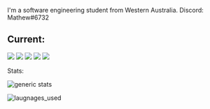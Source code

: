 I'm a software engineering student from Western Australia.
Discord: Mathew#6732</br>


## Current:

![](https://img.shields.io/badge/lang-Python-blue) ![](https://img.shields.io/badge/lang-C++-blue) ![](https://img.shields.io/badge/lang-SQL-orange) ![](https://img.shields.io/badge/editor-Visual_Studio_Code-purple) ![](https://img.shields.io/badge/OS-Windows_11-blue)


Stats:

![generic stats](https://github-readme-stats.vercel.app/api/?username=MathewButtner&theme=react&layout=compact)

![laugnages_used](https://github-readme-stats.vercel.app/api/top-langs/?username=MathewButtner&theme=react&layout=compact)
